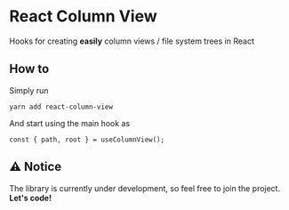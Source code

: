 # React Column View

Hooks for creating **easily** column views / file system trees in React

## How to

Simply run

    yarn add react-column-view

And start using the main hook as

    const { path, root } = useColumnView();

## :warning: Notice

The library is currently under development, so feel free to join the project.
**Let's code!**
